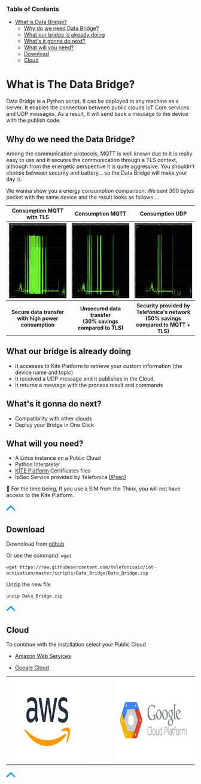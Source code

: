 ### Table of Contents

- [What is Data Bridge?](#what-is-the-data-bridge)
  * [Why do we need Data Bridge?](#why-do-we-need-the-data-bridge)
  * [What our bridge is already doing](#what-our-bridge-is-already-doing)
  * [What's it gonna do next?](#whats-it-gonna-do-next)
  * [What will you need?](#what-will-you-need)
  * [Download](#download)
  * [Cloud](#cloud)

# What is The Data Bridge?

Data Bridge is a Python script. It can be deployed in any machine as a server.
It enables the connection between public clouds IoT Core services and UDP messages.
As a result, It will send back a message to the device with the publish code.


## Why do we need the Data Bridge?

Among the communication protocols, MQTT is well known due to it is really easy to use and it secures the communication through a TLS context, although from the energetic perspective it is quite aggressive. You shouldn't choose between security and battery... so the Data Bridge will make your day :). 

We wanna show you a energy consumption comparison: We sent 300 bytes packet with the same device and the result looks as follows ...

<table>
  <tr>
	<th><div align="center">Consumption MQTT with TLS</div></th>
	<th><div align="center">Consumption MQTT</div></th>
	<th><div align="center">Consumption UDP</div></th>
  </tr>
  <tr>
	<th>
		<img src="pictures/miscellaneous/consumption_chart_NB_MQTTTLS.png" width="300" height="200">
	</th>
	<th>
		<img src="pictures/miscellaneous/consumption_chart_NB_MQTT.png" width="300" height="200">
	</th>
	<th>
		<img src="pictures/miscellaneous/consumption_chart_NB_UDP.png" width="300" height="200">
	</th>
  </tr>
	<tr>
	<th><div align="center">
			Secure data transfer <br>
			with high power consumption</div></th>
	<th><div align="center">
			Unsecured data transfer <br>
			(30% savings compared to TLS)</div></th>
	<th><div align="center">
			Security provided by Telefónica's network <br>
			(50% savings compared to MQTT + TLS)</div></th>
  </tr>
</table>

## What our bridge is already doing

- It accesses to Kite Platform to retrieve your custom information (the device name and topic)
- It received a UDP message and it publishes in the Cloud.
- It returns a message with the process result and commands

## What's it gonna do next?

- Compatibility with other clouds
- Deploy your Bridge in One Click

## What will you need?

- A Linux instance on a Public Cloud
- Python Interpreter
- [KITE Platform](Kite_Platform.md#access-step-by-step-using-the-curl-command) Certificates files
- IpSec Service provided by Telefonica [(IPsec)](BP_IPsec.md)

&#x1F4CD;
For the time being, If you use a SIM from the Thinx, you will not have access to the Kite Platform.

[![pic](pictures/utils/arrow_up.png)](#table-of-contents)

## Download

Downoload from [github](https://github.com/telefonicaid/iot-activation/tree/master/scripts/Data_Bridge/Data_Bridge.zip)

Or use the command: `wget`

```
wget https://raw.githubusercontent.com/telefonicaid/iot-activation/master/scripts/Data_Bridge/Data_Bridge.zip
```

Unzip the new file

```
unzip Data_Bridge.zip
```

[![pic](pictures/utils/arrow_up.png)](#table-of-contents)


## Cloud

To continue with the installation select your Public Cloud

- [Amazon Web Services](BP_DataBridge_AWS.md)

- [Google Cloud](BP_DataBridge_GoogleCloud.md)

<table>
  <tr>
	<th>
		<a href="#/BP_DataBridge_AWS.md" align="center">
			<img src="pictures/AWS/AWS_logo.png"
			width="350" height="225">
		</a>
	</th>
	<th>
		<img src="pictures/portfolio/portfolio_white.png" width="75" height="1">
	</th>
	<th>
		<a href="#/BP_DataBridge_GoogleCloud.md" align="center">
			<img src="pictures/GCP/GCP_logo.png"
			width="350" height="225">
		</a>
	</th>
  </tr>
</table>

[![pic](pictures/utils/arrow_up.png)](#table-of-contents)
